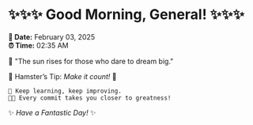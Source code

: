 # ✨✨✨ Good Morning, General! ✨✨✨

**📅 Date:** February 03, 2025  
**⏰ Time:** 02:35 AM  

🌅 "The sun rises for those who dare to dream big."  

🐹 Hamster’s Tip: _Make it count!_ 💪  

```
🚀 Keep learning, keep improving.  
🧑‍💻 Every commit takes you closer to greatness!  
```

✨ *Have a Fantastic Day!* ✨  
